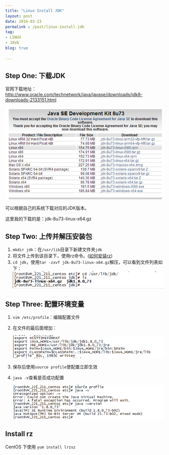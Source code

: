 ```yaml
---
title: "Linux Install JDK"
layout: post
date: 2016-03-23
permalink : /post/linux-install-jdk
tag:
- LINUX
- JAVA
blog: true

---
```



## Step One: 下载JDK

官网下载地址：http://www.oracle.com/technetwork/java/javase/downloads/jdk8-downloads-2133151.html

![download-jdk](../assets/images/blogs/2016-03-23-download-jdk.png)

可以根据自己的系统下载对应的JDK版本。

这里我的下载的是：jdk-8u73-linux-x64.gz


## Step Two: 上传并解压安装包

1. `mkdir jdk`：在`/usr/lib`目录下新建文件夹`jdk`
2. 将文件上传到该目录下，使用rz命令。([如何安装rz](#install-rz))
3. `cd jdk`，使用`tar -zxvf jdk-8u73-linux-x64.gz`解压，可以看到文件列表如下：
![jdk-dir](../assets/images/blogs/2016-03-23-jdk-dir.png)


## Step Three: 配置环境变量

1. `vim /etc/profile`：编辑配置文件
2. 在文件的最后面增加：

	![jdk-enviroment](../assets/images/blogs/2016-03-23-jdk-enviroment.png)

3. 保存后使用`source profile`使配置立即生效
4. `java -v`查看是否成功配置
	
	![source-version](../assets/images/blogs/2016-03-23-source-version.png)

## Install rz

CentOS 下使用 `yum install lrzsz`